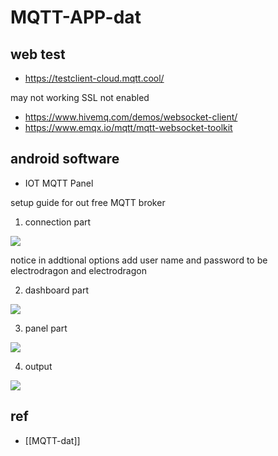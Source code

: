 
# MQTT-APP-dat

## web test 

- https://testclient-cloud.mqtt.cool/

may not working SSL not enabled

- https://www.hivemq.com/demos/websocket-client/
- https://www.emqx.io/mqtt/mqtt-websocket-toolkit


## android software 

- IOT MQTT Panel

setup guide for out free MQTT broker



1. connection part 

![](2025-06-19-14-32-05.png)

notice in addtional options add user name and password to be electrodragon and electrodragon

2. dashboard part 

![](2025-06-19-14-32-24.png)

3. panel part 

![](2025-06-19-14-31-48.png)

4. output 

![](2025-06-19-14-31-06.png)


## ref 

- [[MQTT-dat]]